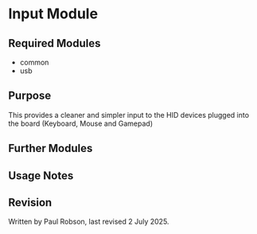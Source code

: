 # Input Module

## Required Modules 

- common
- usb

## Purpose

This provides a cleaner and simpler input to the HID devices plugged into the board (Keyboard, Mouse and Gamepad)

## Further Modules

## Usage Notes


## Revision

Written by Paul Robson, last revised 2 July 2025.







